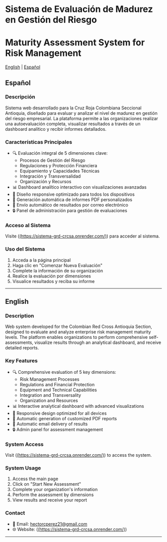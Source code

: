 # Sistema de Evaluación de Madurez en Gestión del Riesgo
# Maturity Assessment System for Risk Management

[English](#english) | [Español](#español)

## Español

### Descripción
Sistema web desarrollado para la Cruz Roja Colombiana Seccional Antioquia, diseñado para evaluar y analizar el nivel de madurez en gestión del riesgo empresarial. La plataforma permite a las organizaciones realizar una autoevaluación completa, visualizar resultados a través de un dashboard analítico y recibir informes detallados.

### Características Principales
- 🔍 Evaluación integral de 5 dimensiones clave:
  - Procesos de Gestión del Riesgo
  - Regulaciones y Protección Financiera
  - Equipamiento y Capacidades Técnicas
  - Integración y Transversalidad
  - Organización y Recursos
- 📊 Dashboard analítico interactivo con visualizaciones avanzadas
- 📱 Diseño responsive optimizado para todos los dispositivos
- 📄 Generación automática de informes PDF personalizados
- 📧 Envío automático de resultados por correo electrónico
- 🔒 Panel de administración para gestión de evaluaciones

### Acceso al Sistema
Visite ([(https://sistema-grd-crcsa.onrender.com/)](https://sistema-grd-crcsa.onrender.com/)) para acceder al sistema.

### Uso del Sistema
1. Acceda a la página principal
2. Haga clic en "Comenzar Nueva Evaluación"
3. Complete la información de su organización
4. Realice la evaluación por dimensiones
5. Visualice resultados y reciba su informe

---

## English

### Description
Web system developed for the Colombian Red Cross Antioquia Section, designed to evaluate and analyze enterprise risk management maturity levels. The platform enables organizations to perform comprehensive self-assessments, visualize results through an analytical dashboard, and receive detailed reports.

### Key Features
- 🔍 Comprehensive evaluation of 5 key dimensions:
  - Risk Management Processes
  - Regulations and Financial Protection
  - Equipment and Technical Capabilities
  - Integration and Transversality
  - Organization and Resources
- 📊 Interactive analytical dashboard with advanced visualizations
- 📱 Responsive design optimized for all devices
- 📄 Automatic generation of customized PDF reports
- 📧 Automatic email delivery of results
- 🔒 Admin panel for assessment management

### System Access
Visit ([(https://sistema-grd-crcsa.onrender.com/)](https://sistema-grd-crcsa.onrender.com/))  to access the system.

### System Usage
1. Access the main page
2. Click on "Start New Assessment"
3. Complete your organization's information
4. Perform the assessment by dimensions
5. View results and receive your report

### Contact
- 📧 Email: hectorcperez21@gmail.com
- 🌐 Website: ([(https://sistema-grd-crcsa.onrender.com/)](https://sistema-grd-crcsa.onrender.com/)) 

---
